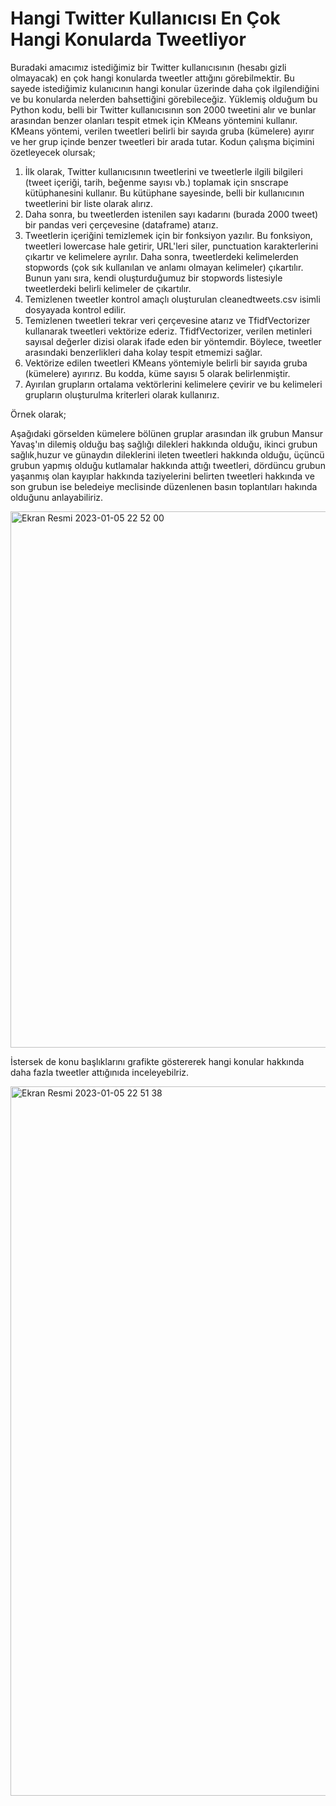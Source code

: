 # Hangi Twitter Kullanıcısı En Çok Hangi Konularda Tweetliyor
   Buradaki amacımız istediğimiz bir Twitter kullanıcısının (hesabı gizli olmayacak) en çok hangi konularda tweetler attığını görebilmektir. Bu sayede istediğimiz kulanıcının hangi konular üzerinde daha çok ilgilendiğini ve bu konularda nelerden bahsettiğini görebileceğiz.
   Yüklemiş olduğum bu Python kodu, belli bir Twitter kullanıcısının son 2000 tweetini alır ve bunlar arasından benzer olanları tespit etmek için KMeans yöntemini kullanır. KMeans yöntemi, verilen tweetleri belirli bir sayıda gruba (kümelere) ayırır ve her grup içinde benzer tweetleri bir arada tutar. Kodun çalışma biçimini özetleyecek olursak;
1.	İlk olarak, Twitter kullanıcısının tweetlerini ve tweetlerle ilgili bilgileri (tweet içeriği, tarih, beğenme sayısı vb.) toplamak için snscrape   kütüphanesini kullanır. Bu kütüphane sayesinde, belli bir kullanıcının tweetlerini bir liste olarak alırız.
2.	Daha sonra, bu tweetlerden istenilen sayı kadarını (burada 2000 tweet) bir pandas veri çerçevesine (dataframe) atarız.
3.	Tweetlerin içeriğini temizlemek için bir fonksiyon yazılır. Bu fonksiyon, tweetleri lowercase hale getirir, URL'leri siler, punctuation karakterlerini çıkartır ve kelimelere ayrılır. Daha sonra, tweetlerdeki kelimelerden stopwords (çok sık kullanılan ve anlamı olmayan kelimeler) çıkartılır. Bunun yanı sıra, kendi oluşturduğumuz bir stopwords listesiyle tweetlerdeki belirli kelimeler de çıkartılır.
4.	Temizlenen tweetler kontrol amaçlı oluşturulan cleanedtweets.csv isimli dosyayada kontrol edilir.
5.	Temizlenen tweetleri tekrar veri çerçevesine atarız ve TfidfVectorizer kullanarak tweetleri vektörize ederiz. TfidfVectorizer, verilen metinleri sayısal değerler dizisi olarak ifade eden bir yöntemdir. Böylece, tweetler arasındaki benzerlikleri daha kolay tespit etmemizi sağlar.
6.	Vektörize edilen tweetleri KMeans yöntemiyle belirli bir sayıda gruba (kümelere) ayırırız. Bu kodda, küme sayısı 5 olarak belirlenmiştir.
7.	Ayırılan grupların ortalama vektörlerini kelimelere çevirir ve bu kelimeleri grupların oluşturulma kriterleri olarak kullanırız.


Örnek olarak;

Aşağıdaki görselden kümelere bölünen gruplar arasından ilk grubun Mansur Yavaş'ın dilemiş olduğu baş sağlığı dilekleri hakkında olduğu, ikinci grubun sağlık,huzur ve günaydın dileklerini ileten tweetleri hakkında olduğu, üçüncü grubun yapmış olduğu kutlamalar hakkında attığı tweetleri, dördüncu grubun 
yaşanmış olan kayıplar hakkında taziyelerini belirten tweetleri hakkında ve son grubun ise beledeiye meclisinde düzenlenen basın toplantıları hakında olduğunu anlayabiliriz.

<img width="858" alt="Ekran Resmi 2023-01-05 22 52 00" src="https://user-images.githubusercontent.com/101113336/210868069-2ba8b83d-828a-4ee7-bbb5-55de64efa554.png">

İstersek de konu başlıklarını grafikte göstererek hangi konular hakkında daha fazla tweetler attığınıda inceleyebilriz.

<img width="1135" alt="Ekran Resmi 2023-01-05 22 51 38" src="https://user-images.githubusercontent.com/101113336/210868098-70189f8a-d710-4c94-a2d0-1f1c5c5895e2.png">


